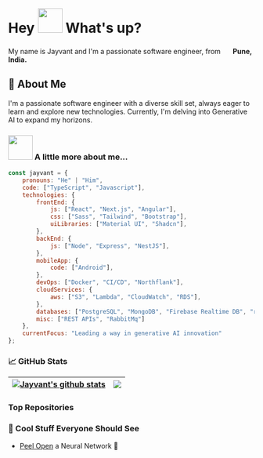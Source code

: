 # Hey <img src="https://emojis.slackmojis.com/emojis/images/1577305505/7373/hand_wave.gif?1577305505" width="50" /> What's up?
My name is Jayvant and I'm a passionate software engineer, from <img src="https://cdn-icons-png.flaticon.com/512/10597/10597864.png" width="17"/> <b>Pune, India.</b>

## 🚀 About Me
I'm a passionate software engineer with a diverse skill set, always eager to learn and explore new technologies. Currently, I'm delving into Generative AI to expand my horizons.

### <img src="https://media.giphy.com/media/VgCDAzcKvsR6OM0uWg/giphy.gif" width="50"> A little more about me...  
```javascript
const jayvant = {
    pronouns: "He" | "Him",
    code: ["TypeScript", "Javascript"],
    technologies: {
        frontEnd: {
            js: ["React", "Next.js", "Angular"],
            css: ["Sass", "Tailwind", "Bootstrap"],
            uiLibraries: ["Material UI", "Shadcn"],
        },
        backEnd: {
            js: ["Node", "Express", "NestJS"],
        },
        mobileApp: {
            code: ["Android"],
        },
        devOps: ["Docker", "CI/CD", "Northflank"],
        cloudServices: {
            aws: ["S3", "Lambda", "CloudWatch", "RDS"],
        },
        databases: ["PostgreSQL", "MongoDB", "Firebase Realtime DB", "redis"],
        misc: ["REST APIs", "RabbitMq"]
    },
    currentFocus: "Leading a way in generative AI innovation"
};
```
### 📈 GitHub Stats
| <a href="https://github.com/nextgenxdev/ai-pdf-summarizer"><img align="center" src="https://github-readme-stats.vercel.app/api?username=nextgenxdev&show_icons=true&include_all_commits=true&theme=buefy&hide_border=true" alt="Jayvant's github stats" /></a> | <a href="https://github.com/nextgenxdev/ai-pdf-summarizer"><img align="center" src="https://github-readme-stats.vercel.app/api/top-langs/?username=nextgenxdev&layout=compact&theme=buefy&hide_border=true" /></a> |
| ------------- | ------------- |

### Top Repositories


### 👾 Cool Stuff Everyone Should See
-   <a href="https://playground.tensorflow.org/#activation=tanh&batchSize=10&dataset=circle&regDataset=reg-plane&learningRate=0.03&regularizationRate=0&noise=0&networkShape=4,2&seed=0.03923&showTestData=false&discretize=false&percTrainData=50&x=true&y=true&xTimesY=false&xSquared=true&ySquared=false&cosX=false&sinX=false&cosY=false&sinY=false&collectStats=false&problem=classification&initZero=false&hideText=false">Peel Open</a> a Neural Network 🧠

